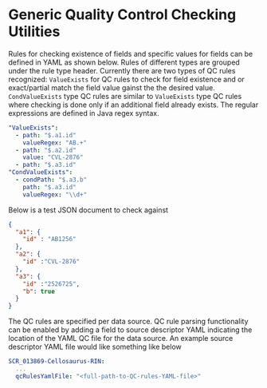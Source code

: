 # Generic Quality Control Checking Utilities

Rules for checking existence of fields and specific values for fields can be defined in YAML as shown below.
Rules of different types are grouped under the rule type header. Currently there are two types of QC rules recognized: 
`ValueExists` for QC rules to check for field existence and or exact/partial match the field value gainst the the desired value. 
`CondValueExists` type QC rules are similar to `ValueExists` type QC rules where checking is done only if an additional field already exists.
The regular expressions are defined in Java regex syntax.

```yaml
"ValueExists":
  - path: "$.a1.id"
    valueRegex: "AB.+"
  - path: "$.a2.id"
    value: "CVL-2876"
  - path: "$.a3.id"
"CondValueExists":
  - condPath: "$.a3.b"
    path: "$.a3.id"
    valueRegex: "\\d+"
```

Below is a test JSON document to check against

```JSON
{
  "a1": {
    "id" : "AB1256"
  },
  "a2": {
    "id" :"CVL-2876"
  },
  "a3": {
    "id" :"2526725",
    "b": true
  }
}
```


The QC rules are specified per data source. QC rule parsing functionality can be enabled by adding a field to source descriptor 
YAML indicating the location of the YAML QC file for the data source.
An example source descriptor YAML file would like something like below
```YAML
SCR_013869-Cellosaurus-RIN:
  ...
  qcRulesYamlFile: "<full-path-to-QC-rules-YAML-file>"

```

